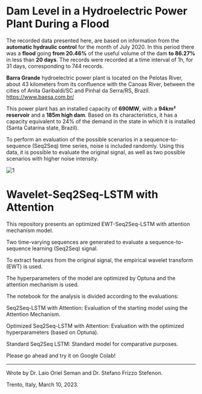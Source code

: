 # Dam Level in a Hydroelectric Power Plant During a Flood

The recorded data presented here, are based on information from the **automatic hydraulic control** for the month of July 2020. 
In this period there was a **flood** going **from 20.46%** of the useful volume of the dam **to 86.27%** in less than **20 days**. 
The records were recorded at a time interval of 1h, for 31 days, corresponding to 744 records.

**Barra Grande** hydroelectric power plant is located on the Pelotas River, about 43 kilometers from its confluence with the Canoas River, between the cities of Anita Garibaldi/SC and Pinhal da Serra/RS, Brazil.
https://www.baesa.com.br/

This power plant has an installed capacity of **690MW**, with a **94km² reservoir** and a **185m high dam**. Based on its characteristics, it has a capacity equivalent to 24% of the demand in the state in which it is installed (Santa Catarina state, Brazil).

To perform an evaluation of the possible scenarios in a sequence-to-sequence (Seq2Seq) time series, noise is included randomly. Using this data, it is possible to evaluate the original signal, as well as two possible scenarios with higher noise intensity.

![1](https://user-images.githubusercontent.com/88292916/189348533-c9fcaf00-3b29-4f4f-a8a4-008c132676ef.png)

# Wavelet-Seq2Seq-LSTM with Attention

This repository presents an optimized EWT-Seq2Seq-LSTM with attention mechanism model.

Two time-varying sequences are generated to evaluate a sequence-to-sequence learning (Seq2Seq) signal.

To extract features from the original signal, the empirical wavelet transform (EWT) is used.

The hyperparameters of the model are optimized by Optuna and the attention mechanism is used.

The notebook for the analysis is divided according to the evaluations:

Seq2Seq-LSTM with Attention: Evaluation of the starting model using the Attention Mechanism.

Optimized Seq2Seq-LSTM with Attention: Evaluation with the optimized hyperparameters (based on Optuna).

Standard Seq2Seq LSTM: Standard model for comparative purposes.

Please go ahead and try it on Google Colab!

---

Wrote by Dr. Laio Oriel Seman and Dr. Stefano Frizzo Stefenon.

Trento, Italy, March 10, 2023.
